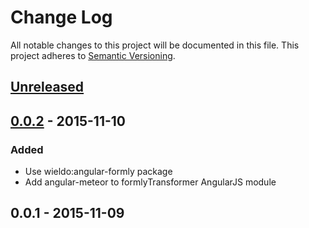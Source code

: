 # Change Log
All notable changes to this project will be documented in this file.
This project adheres to [Semantic Versioning](http://semver.org/).

## [Unreleased]

## [0.0.2] - 2015-11-10
### Added
- Use wieldo:angular-formly package
- Add angular-meteor to formlyTransformer AngularJS module

## 0.0.1 - 2015-11-09

[Unreleased]: https://github.com/wieldo/angular-formly-transformer/compare/v0.0.2...HEAD
[0.0.2]: https://github.com/wieldo/angular-formly-transformer/compare/v0.0.1...v0.0.2